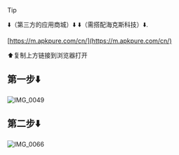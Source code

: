 > [!TIP]
> ⬇️（第三方的应用商城）⬇️
⬇️（需搭配海克斯科技）⬇️.


[https://m.apkpure.com/cn/](https://m.apkpure.com/cn/)

⬆️复制上方链接到浏览器打开

## 第一步⬇️
![IMG_0049](https://github.com/user-attachments/assets/9d97c010-ba01-43c6-9e3a-fcb1744c552c)

## 第二步⬇️
![IMG_0066](https://github.com/user-attachments/assets/12e2c072-eff6-4755-ad49-396817625374)
